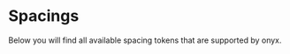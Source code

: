 # Spacings

Below you will find all available spacing tokens that are supported by onyx.

<script lang="ts" setup>
import OnyxSpacingTokens from "../.vitepress/components/OnyxSpacingTokens.vue"
</script>

<OnyxSpacingTokens />

